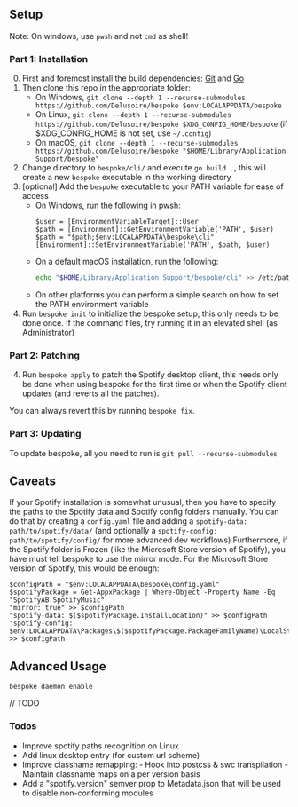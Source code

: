 ## Setup

Note: On windows, use `pwsh` and not `cmd` as shell!

### Part 1: Installation

0. First and foremost install the build dependencies: [Git](https://git-scm.com/downloads) and [Go](https://go.dev/doc/install)
1. Then clone this repo in the appropriate folder:
    - On Windows, `git clone --depth 1 --recurse-submodules https://github.com/Delusoire/bespoke $env:LOCALAPPDATA/bespoke`
    - On Linux, `git clone --depth 1 --recurse-submodules https://github.com/Delusoire/bespoke $XDG_CONFIG_HOME/bespoke` (if $XDG_CONFIG_HOME is not set, use `~/.config`)
    - On macOS, `git clone --depth 1 --recurse-submodules https://github.com/Delusoire/bespoke "$HOME/Library/Application Support/bespoke"`
2. Change directory to `bespoke/cli/` and execute `go build .`, this will create a new `bespoke` executable in the working directory
3. [optional] Add the `bespoke` executable to your PATH variable for ease of access
    - On Windows, run the following in pwsh:
        ```pwsh
        $user = [EnvironmentVariableTarget]::User
        $path = [Environment]::GetEnvironmentVariable('PATH', $user)
        $path = "$path;$env:LOCALAPPDATA\bespoke\cli"
        [Environment]::SetEnvironmentVariable('PATH', $path, $user)
        ```
    - On a default macOS installation, run the following:
        ```zsh
        echo "$HOME/Library/Application Support/bespoke/cli" >> /etc/paths
        ```
    - On other platforms you can perform a simple search on how to set the PATH environment variable
4. Run `bespoke init` to initialize the bespoke setup, this only needs to be done once. If the command files, try running it in an elevated shell (as Administrator)

### Part 2: Patching

4. Run `bespoke apply` to patch the Spotify desktop client, this needs only be done
   when using bespoke for the first time or when the Spotify client updates (and reverts all the patches).

You can always revert this by running `bespoke fix`.

### Part 3: Updating

To update bespoke, all you need to run is `git pull --recurse-submodules`

## Caveats

If your Spotify installation is somewhat unusual, then you have to specify the paths to the Spotify data and Spotify config folders manually.
You can do that by creating a `config.yaml` file and adding a `spotify-data: path/to/spotify/data/`
(and optionally a `spotify-config: path/to/spotify/config/` for more advanced dev workflows)
Furthermore, if the Spotify folder is Frozen (like the Microsoft Store version of Spotify), you have must tell bespoke to use the mirror mode.
For the Microsoft Store version of Spotify, this would be enough:

```
$configPath = "$env:LOCALAPPDATA\bespoke\config.yaml"
$spotifyPackage = Get-AppxPackage | Where-Object -Property Name -Eq "SpotifyAB.SpotifyMusic"
"mirror: true" >> $configPath
"spotify-data: $($spotifyPackage.InstallLocation)" >> $configPath
"spotify-config: $env:LOCALAPPDATA\Packages\$($spotifyPackage.PackageFamilyName)\LocalState\Spotify\" >> $configPath
```

## Advanced Usage

`bespoke daemon enable`

// TODO

### Todos

-    Improve spotify paths recognition on Linux
-    Add linux desktop entry (for custom url scheme)
-    Improve classname remapping:
    -    Hook into postcss & swc transpilation
    -    Maintain classname maps on a per version basis
-    Add a "spotify.version" semver prop to Metadata.json that will be used to disable non-conforming modules
